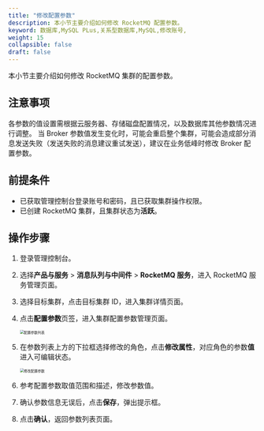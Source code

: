 ```yaml
---
title: "修改配置参数"
description: 本小节主要介绍如何修改 RocketMQ 配置参数。 
keyword: 数据库,MySQL PLus,关系型数据库,MySQL,修改账号,
weight: 15
collapsible: false
draft: false
---
```


本小节主要介绍如何修改 RocketMQ 集群的配置参数。

## 注意事项

各参数的值设置需根据云服务器、存储磁盘配置情况，以及数据库其他参数情况进行调整。
当 Broker 参数值发生变化时，可能会重启整个集群，可能会造成部分消息发送失败（发送失败的消息建议重试发送），建议在业务低峰时修改 Broker 配置参数。

## 前提条件

- 已获取管理控制台登录账号和密码，且已获取集群操作权限。
- 已创建 RocketMQ 集群，且集群状态为**活跃**。

## 操作步骤

1. 登录管理控制台。
2. 选择**产品与服务** > **消息队列与中间件** > **RocketMQ 服务**，进入 RocketMQ 服务管理页面。
3. 选择目标集群，点击目标集群 ID，进入集群详情页面。
4. 点击**配置参数**页签，进入集群配置参数管理页面。

   <img src="/middware/rocketmq/_images/para_list.png" alt="配置参数列表" style="zoom:50%;" />

5. 在参数列表上方的下拉框选择修改的角色，点击**修改属性**，对应角色的参数**值**进入可编辑状态。
   
   <img src="/middware/rocketmq/_images/modify_para.png" alt="修改配置参数" style="zoom:50%;" />

6. 参考配置参数取值范围和描述，修改参数值。
7. 确认参数信息无误后，点击**保存**，弹出提示框。
8. 点击**确认**，返回参数列表页面。

